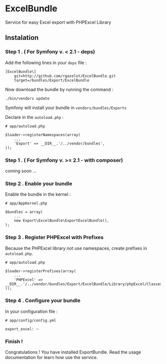 # ExcelBundle

Service for easy Excel export with PHPExcel Library

## Instalation

### Step 1 . ( For Symfony v. < 2.1 - deps)

Add the following lines in your `deps` file :

    [ExcelBundle\]
        git=http://github.com/rgazelot/ExcelBundle.git
        target=/bundles/Export/ExcelBundle

Now download the bundle by running the command :

    ./bin/vendors update

Symfony will install your bundle in `vendors/bundles/Exports`

Declare in the `autoload.php` :

    # app/autoload.php

    $loader->registerNamespaces(array(
        ...
        'Export' => __DIR__.'/../vendor/bundles',
    ));

### Step 1 . ( For Symfony v. >= 2.1 - with composer)

coming soon ...

### Step 2 . Enable your bundle

Enable the bundle in the kernel :

    # app/AppKernel.php

    $bundles = array(
        ...
        new Export\ExcelBundle\ExportExcelBundle(),
    );

### Step 3 . Register PHPExcel with Prefixes

Because the PHPExcel library not use namespaces, create prefixes in `autoload.php`.

    # app/autoload.php

    $loader->registerPrefixes(array(
        ...
        'PHPExcel' => __DIR__.'/../vendor/bundles/Export/ExcelBundle/Library/phpExcel/Classes',
    ));

### Step 4 . Configure your bundle

In your configuration file :

    # app/config/config.yml

    export_excel: ~

### Finish !

Congratulations ! You have installed ExportBundle. Read the usage documentation for learn how use the service.





